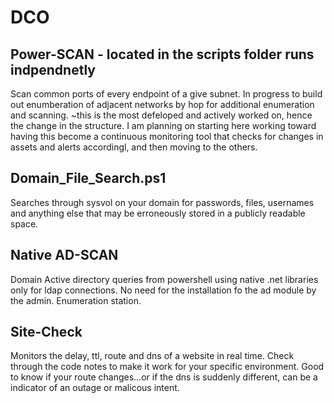 # DCO

## Power-SCAN - located in the scripts folder runs indpendnetly

Scan common ports of every endpoint of a give subnet.  In progress to build out enumberation of adjacent networks by hop for additional enumeration and scanning. ~this is the most defeloped and actively worked on, hence the change in the structure.  I am planning on starting here working toward having this become a continuous monitoring tool that checks for changes in assets and alerts accordingl, and then moving to the others.

## Domain_File_Search.ps1

Searches through sysvol on your domain for passwords, files, usernames and anything else that may be erroneously stored in a publicly readable space.


## Native AD-SCAN

Domain Active directory queries from powershell using native .net libraries only for ldap connections.  No need for the installation fo the ad module by the admin.  Enumeration station.




## Site-Check

Monitors the delay, ttl, route and dns of a website in real time.  Check through the code notes to make it work for your specific environment.  Good to know if your route changes...or if the dns is suddenly different, can be a indicator of an outage or malicous intent.
